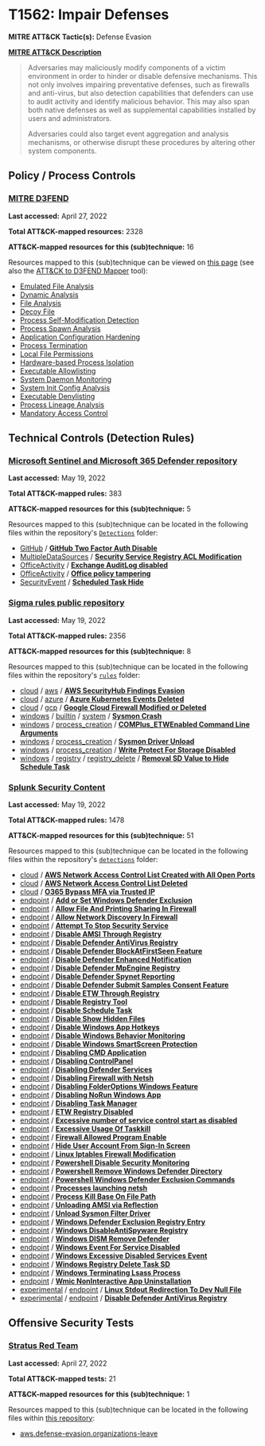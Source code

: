 # T1562: Impair Defenses
**MITRE ATT&CK Tactic(s):** Defense Evasion

**[MITRE ATT&CK Description](https://attack.mitre.org/techniques/T1562)**
<blockquote>Adversaries may maliciously modify components of a victim environment in order to hinder or disable defensive mechanisms. This not only involves impairing preventative defenses, such as firewalls and anti-virus, but also detection capabilities that defenders can use to audit activity and identify malicious behavior. This may also span both native defenses as well as supplemental capabilities installed by users and administrators.

Adversaries could also target event aggregation and analysis mechanisms, or otherwise disrupt these procedures by altering other system components.</blockquote>

## Policy / Process Controls
### [MITRE D3FEND](https://d3fend.mitre.org/)
**Last accessed:** April 27, 2022

**Total ATT&CK-mapped resources:** 2328

**ATT&CK-mapped resources for this (sub)technique:** 16

Resources mapped to this (sub)technique can be viewed on [this page](https://d3fend.mitre.org/) (see also the [ATT&CK to D3FEND Mapper](https://d3fend.mitre.org/tools/attack-mapper) tool):

* [Emulated File Analysis](https://d3fend.mitre.org/techniques/d3f:EmulatedFileAnalysis)
* [Dynamic Analysis](https://d3fend.mitre.org/techniques/d3f:DynamicAnalysis)
* [File Analysis](https://d3fend.mitre.org/techniques/d3f:FileAnalysis)
* [Decoy File](https://d3fend.mitre.org/techniques/d3f:DecoyFile)
* [Process Self-Modification Detection](https://d3fend.mitre.org/techniques/d3f:ProcessSelf-ModificationDetection)
* [Process Spawn Analysis](https://d3fend.mitre.org/techniques/d3f:ProcessSpawnAnalysis)
* [Application Configuration Hardening](https://d3fend.mitre.org/techniques/d3f:ApplicationConfigurationHardening)
* [Process Termination](https://d3fend.mitre.org/techniques/d3f:ProcessTermination)
* [Local File Permissions](https://d3fend.mitre.org/techniques/d3f:LocalFilePermissions)
* [Hardware-based Process Isolation](https://d3fend.mitre.org/techniques/d3f:Hardware-basedProcessIsolation)
* [Executable Allowlisting](https://d3fend.mitre.org/techniques/d3f:ExecutableAllowlisting)
* [System Daemon Monitoring](https://d3fend.mitre.org/techniques/d3f:SystemDaemonMonitoring)
* [System Init Config Analysis](https://d3fend.mitre.org/techniques/d3f:SystemInitConfigAnalysis)
* [Executable Denylisting](https://d3fend.mitre.org/techniques/d3f:ExecutableDenylisting)
* [Process Lineage Analysis](https://d3fend.mitre.org/techniques/d3f:ProcessLineageAnalysis)
* [Mandatory Access Control](https://d3fend.mitre.org/techniques/d3f:MandatoryAccessControl)

## Technical Controls (Detection Rules)
### [Microsoft Sentinel and Microsoft 365 Defender repository](https://github.com/Azure/Azure-Sentinel)
**Last accessed:** May 19, 2022

**Total ATT&CK-mapped rules:** 383

**ATT&CK-mapped resources for this (sub)technique:** 5

Resources mapped to this (sub)technique can be located in the following files within the repository's <code>[Detections](https://github.com/Azure/Azure-Sentinel/tree/master/Detections)</code> folder:

* [GitHub](https://github.com/Azure/Azure-Sentinel/tree/master/Detections/GitHub/) / **[GitHub Two Factor Auth Disable](https://github.com/Azure/Azure-Sentinel/blob/master/Detections/GitHub/Two%20Factor%20Authentication%20Disabled.yaml)**
* [MultipleDataSources](https://github.com/Azure/Azure-Sentinel/tree/master/Detections/MultipleDataSources/) / **[Security Service Registry ACL Modification](https://github.com/Azure/Azure-Sentinel/blob/master/Detections/MultipleDataSources/SecurityServiceRegistryACLModification.yaml)**
* [OfficeActivity](https://github.com/Azure/Azure-Sentinel/tree/master/Detections/OfficeActivity/) / **[Exchange AuditLog disabled](https://github.com/Azure/Azure-Sentinel/blob/master/Detections/OfficeActivity/exchange_auditlogdisabled.yaml)**
* [OfficeActivity](https://github.com/Azure/Azure-Sentinel/tree/master/Detections/OfficeActivity/) / **[Office policy tampering](https://github.com/Azure/Azure-Sentinel/blob/master/Detections/OfficeActivity/office_policytampering.yaml)**
* [SecurityEvent](https://github.com/Azure/Azure-Sentinel/tree/master/Detections/SecurityEvent/) / **[Scheduled Task Hide](https://github.com/Azure/Azure-Sentinel/blob/master/Detections/SecurityEvent/ScheduleTaskHide.yaml)**

### [Sigma rules public repository](https://github.com/SigmaHQ/sigma)
**Last accessed:** May 19, 2022

**Total ATT&CK-mapped rules:** 2356

**ATT&CK-mapped resources for this (sub)technique:** 8

Resources mapped to this (sub)technique can be located in the following files within the repository's <code>[rules](https://github.com/SigmaHQ/sigma/tree/master/rules)</code> folder:

* [cloud](https://github.com/SigmaHQ/sigma/tree/master/rules/cloud/) / [aws](https://github.com/SigmaHQ/sigma/tree/master/rules/cloud/aws/) / **[AWS SecurityHub Findings Evasion](https://github.com/SigmaHQ/sigma/blob/master/rules/cloud/aws/aws_securityhub_finding_evasion.yml)**
* [cloud](https://github.com/SigmaHQ/sigma/tree/master/rules/cloud/) / [azure](https://github.com/SigmaHQ/sigma/tree/master/rules/cloud/azure/) / **[Azure Kubernetes Events Deleted](https://github.com/SigmaHQ/sigma/blob/master/rules/cloud/azure/azure_kubernetes_events_deleted.yml)**
* [cloud](https://github.com/SigmaHQ/sigma/tree/master/rules/cloud/) / [gcp](https://github.com/SigmaHQ/sigma/tree/master/rules/cloud/gcp/) / **[Google Cloud Firewall Modified or Deleted](https://github.com/SigmaHQ/sigma/blob/master/rules/cloud/gcp/gcp_firewall_rule_modified_or_deleted.yml)**
* [windows](https://github.com/SigmaHQ/sigma/tree/master/rules/windows/) / [builtin](https://github.com/SigmaHQ/sigma/tree/master/rules/windows/builtin/) / [system](https://github.com/SigmaHQ/sigma/tree/master/rules/windows/builtin/system/) / **[Sysmon Crash](https://github.com/SigmaHQ/sigma/blob/master/rules/windows/builtin/system/win_system_application_sysmon_crash.yml)**
* [windows](https://github.com/SigmaHQ/sigma/tree/master/rules/windows/) / [process_creation](https://github.com/SigmaHQ/sigma/tree/master/rules/windows/process_creation/) / **[COMPlus_ETWEnabled Command Line Arguments](https://github.com/SigmaHQ/sigma/blob/master/rules/windows/process_creation/proc_creation_win_etw_modification_cmdline.yml)**
* [windows](https://github.com/SigmaHQ/sigma/tree/master/rules/windows/) / [process_creation](https://github.com/SigmaHQ/sigma/tree/master/rules/windows/process_creation/) / **[Sysmon Driver Unload](https://github.com/SigmaHQ/sigma/blob/master/rules/windows/process_creation/proc_creation_win_sysmon_driver_unload.yml)**
* [windows](https://github.com/SigmaHQ/sigma/tree/master/rules/windows/) / [process_creation](https://github.com/SigmaHQ/sigma/tree/master/rules/windows/process_creation/) / **[Write Protect For Storage Disabled](https://github.com/SigmaHQ/sigma/blob/master/rules/windows/process_creation/proc_creation_win_write_protect_for_storage_disabled.yml)**
* [windows](https://github.com/SigmaHQ/sigma/tree/master/rules/windows/) / [registry](https://github.com/SigmaHQ/sigma/tree/master/rules/windows/registry/) / [registry_delete](https://github.com/SigmaHQ/sigma/tree/master/rules/windows/registry/registry_delete/) / **[Removal SD Value to Hide Schedule Task](https://github.com/SigmaHQ/sigma/blob/master/rules/windows/registry/registry_delete/registry_delete_removal_sd_value_scheduled_task_hide.yml)**

### [Splunk Security Content](https://github.com/splunk/security_content)
**Last accessed:** May 19, 2022

**Total ATT&CK-mapped rules:** 1478

**ATT&CK-mapped resources for this (sub)technique:** 51

Resources mapped to this (sub)technique can be located in the following files within the repository's <code>[detections](https://github.com/splunk/security_content/tree/develop/detections)</code> folder:

* [cloud](https://github.com/splunk/security_content/tree/develop/detections/cloud/) / **[AWS Network Access Control List Created with All Open Ports](https://github.com/splunk/security_content/blob/develop/detections/cloud/aws_network_access_control_list_created_with_all_open_ports.yml)**
* [cloud](https://github.com/splunk/security_content/tree/develop/detections/cloud/) / **[AWS Network Access Control List Deleted](https://github.com/splunk/security_content/blob/develop/detections/cloud/aws_network_access_control_list_deleted.yml)**
* [cloud](https://github.com/splunk/security_content/tree/develop/detections/cloud/) / **[O365 Bypass MFA via Trusted IP](https://github.com/splunk/security_content/blob/develop/detections/cloud/o365_bypass_mfa_via_trusted_ip.yml)**
* [endpoint](https://github.com/splunk/security_content/tree/develop/detections/endpoint/) / **[Add or Set Windows Defender Exclusion](https://github.com/splunk/security_content/blob/develop/detections/endpoint/add_or_set_windows_defender_exclusion.yml)**
* [endpoint](https://github.com/splunk/security_content/tree/develop/detections/endpoint/) / **[Allow File And Printing Sharing In Firewall](https://github.com/splunk/security_content/blob/develop/detections/endpoint/allow_file_and_printing_sharing_in_firewall.yml)**
* [endpoint](https://github.com/splunk/security_content/tree/develop/detections/endpoint/) / **[Allow Network Discovery In Firewall](https://github.com/splunk/security_content/blob/develop/detections/endpoint/allow_network_discovery_in_firewall.yml)**
* [endpoint](https://github.com/splunk/security_content/tree/develop/detections/endpoint/) / **[Attempt To Stop Security Service](https://github.com/splunk/security_content/blob/develop/detections/endpoint/attempt_to_stop_security_service.yml)**
* [endpoint](https://github.com/splunk/security_content/tree/develop/detections/endpoint/) / **[Disable AMSI Through Registry](https://github.com/splunk/security_content/blob/develop/detections/endpoint/disable_amsi_through_registry.yml)**
* [endpoint](https://github.com/splunk/security_content/tree/develop/detections/endpoint/) / **[Disable Defender AntiVirus Registry](https://github.com/splunk/security_content/blob/develop/detections/endpoint/disable_defender_antivirus_registry.yml)**
* [endpoint](https://github.com/splunk/security_content/tree/develop/detections/endpoint/) / **[Disable Defender BlockAtFirstSeen Feature](https://github.com/splunk/security_content/blob/develop/detections/endpoint/disable_defender_blockatfirstseen_feature.yml)**
* [endpoint](https://github.com/splunk/security_content/tree/develop/detections/endpoint/) / **[Disable Defender Enhanced Notification](https://github.com/splunk/security_content/blob/develop/detections/endpoint/disable_defender_enhanced_notification.yml)**
* [endpoint](https://github.com/splunk/security_content/tree/develop/detections/endpoint/) / **[Disable Defender MpEngine Registry](https://github.com/splunk/security_content/blob/develop/detections/endpoint/disable_defender_mpengine_registry.yml)**
* [endpoint](https://github.com/splunk/security_content/tree/develop/detections/endpoint/) / **[Disable Defender Spynet Reporting](https://github.com/splunk/security_content/blob/develop/detections/endpoint/disable_defender_spynet_reporting.yml)**
* [endpoint](https://github.com/splunk/security_content/tree/develop/detections/endpoint/) / **[Disable Defender Submit Samples Consent Feature](https://github.com/splunk/security_content/blob/develop/detections/endpoint/disable_defender_submit_samples_consent_feature.yml)**
* [endpoint](https://github.com/splunk/security_content/tree/develop/detections/endpoint/) / **[Disable ETW Through Registry](https://github.com/splunk/security_content/blob/develop/detections/endpoint/disable_etw_through_registry.yml)**
* [endpoint](https://github.com/splunk/security_content/tree/develop/detections/endpoint/) / **[Disable Registry Tool](https://github.com/splunk/security_content/blob/develop/detections/endpoint/disable_registry_tool.yml)**
* [endpoint](https://github.com/splunk/security_content/tree/develop/detections/endpoint/) / **[Disable Schedule Task](https://github.com/splunk/security_content/blob/develop/detections/endpoint/disable_schedule_task.yml)**
* [endpoint](https://github.com/splunk/security_content/tree/develop/detections/endpoint/) / **[Disable Show Hidden Files](https://github.com/splunk/security_content/blob/develop/detections/endpoint/disable_show_hidden_files.yml)**
* [endpoint](https://github.com/splunk/security_content/tree/develop/detections/endpoint/) / **[Disable Windows App Hotkeys](https://github.com/splunk/security_content/blob/develop/detections/endpoint/disable_windows_app_hotkeys.yml)**
* [endpoint](https://github.com/splunk/security_content/tree/develop/detections/endpoint/) / **[Disable Windows Behavior Monitoring](https://github.com/splunk/security_content/blob/develop/detections/endpoint/disable_windows_behavior_monitoring.yml)**
* [endpoint](https://github.com/splunk/security_content/tree/develop/detections/endpoint/) / **[Disable Windows SmartScreen Protection](https://github.com/splunk/security_content/blob/develop/detections/endpoint/disable_windows_smartscreen_protection.yml)**
* [endpoint](https://github.com/splunk/security_content/tree/develop/detections/endpoint/) / **[Disabling CMD Application](https://github.com/splunk/security_content/blob/develop/detections/endpoint/disabling_cmd_application.yml)**
* [endpoint](https://github.com/splunk/security_content/tree/develop/detections/endpoint/) / **[Disabling ControlPanel](https://github.com/splunk/security_content/blob/develop/detections/endpoint/disabling_controlpanel.yml)**
* [endpoint](https://github.com/splunk/security_content/tree/develop/detections/endpoint/) / **[Disabling Defender Services](https://github.com/splunk/security_content/blob/develop/detections/endpoint/disabling_defender_services.yml)**
* [endpoint](https://github.com/splunk/security_content/tree/develop/detections/endpoint/) / **[Disabling Firewall with Netsh](https://github.com/splunk/security_content/blob/develop/detections/endpoint/disabling_firewall_with_netsh.yml)**
* [endpoint](https://github.com/splunk/security_content/tree/develop/detections/endpoint/) / **[Disabling FolderOptions Windows Feature](https://github.com/splunk/security_content/blob/develop/detections/endpoint/disabling_folderoptions_windows_feature.yml)**
* [endpoint](https://github.com/splunk/security_content/tree/develop/detections/endpoint/) / **[Disabling NoRun Windows App](https://github.com/splunk/security_content/blob/develop/detections/endpoint/disabling_norun_windows_app.yml)**
* [endpoint](https://github.com/splunk/security_content/tree/develop/detections/endpoint/) / **[Disabling Task Manager](https://github.com/splunk/security_content/blob/develop/detections/endpoint/disabling_task_manager.yml)**
* [endpoint](https://github.com/splunk/security_content/tree/develop/detections/endpoint/) / **[ETW Registry Disabled](https://github.com/splunk/security_content/blob/develop/detections/endpoint/etw_registry_disabled.yml)**
* [endpoint](https://github.com/splunk/security_content/tree/develop/detections/endpoint/) / **[Excessive number of service control start as disabled](https://github.com/splunk/security_content/blob/develop/detections/endpoint/excessive_number_of_service_control_start_as_disabled.yml)**
* [endpoint](https://github.com/splunk/security_content/tree/develop/detections/endpoint/) / **[Excessive Usage Of Taskkill](https://github.com/splunk/security_content/blob/develop/detections/endpoint/excessive_usage_of_taskkill.yml)**
* [endpoint](https://github.com/splunk/security_content/tree/develop/detections/endpoint/) / **[Firewall Allowed Program Enable](https://github.com/splunk/security_content/blob/develop/detections/endpoint/firewall_allowed_program_enable.yml)**
* [endpoint](https://github.com/splunk/security_content/tree/develop/detections/endpoint/) / **[Hide User Account From Sign-In Screen](https://github.com/splunk/security_content/blob/develop/detections/endpoint/hide_user_account_from_sign_in_screen.yml)**
* [endpoint](https://github.com/splunk/security_content/tree/develop/detections/endpoint/) / **[Linux Iptables Firewall Modification](https://github.com/splunk/security_content/blob/develop/detections/endpoint/linux_iptables_firewall_modification.yml)**
* [endpoint](https://github.com/splunk/security_content/tree/develop/detections/endpoint/) / **[Powershell Disable Security Monitoring](https://github.com/splunk/security_content/blob/develop/detections/endpoint/powershell_disable_security_monitoring.yml)**
* [endpoint](https://github.com/splunk/security_content/tree/develop/detections/endpoint/) / **[Powershell Remove Windows Defender Directory](https://github.com/splunk/security_content/blob/develop/detections/endpoint/powershell_remove_windows_defender_directory.yml)**
* [endpoint](https://github.com/splunk/security_content/tree/develop/detections/endpoint/) / **[Powershell Windows Defender Exclusion Commands](https://github.com/splunk/security_content/blob/develop/detections/endpoint/powershell_windows_defender_exclusion_commands.yml)**
* [endpoint](https://github.com/splunk/security_content/tree/develop/detections/endpoint/) / **[Processes launching netsh](https://github.com/splunk/security_content/blob/develop/detections/endpoint/processes_launching_netsh.yml)**
* [endpoint](https://github.com/splunk/security_content/tree/develop/detections/endpoint/) / **[Process Kill Base On File Path](https://github.com/splunk/security_content/blob/develop/detections/endpoint/process_kill_base_on_file_path.yml)**
* [endpoint](https://github.com/splunk/security_content/tree/develop/detections/endpoint/) / **[Unloading AMSI via Reflection](https://github.com/splunk/security_content/blob/develop/detections/endpoint/unloading_amsi_via_reflection.yml)**
* [endpoint](https://github.com/splunk/security_content/tree/develop/detections/endpoint/) / **[Unload Sysmon Filter Driver](https://github.com/splunk/security_content/blob/develop/detections/endpoint/unload_sysmon_filter_driver.yml)**
* [endpoint](https://github.com/splunk/security_content/tree/develop/detections/endpoint/) / **[Windows Defender Exclusion Registry Entry](https://github.com/splunk/security_content/blob/develop/detections/endpoint/windows_defender_exclusion_registry_entry.yml)**
* [endpoint](https://github.com/splunk/security_content/tree/develop/detections/endpoint/) / **[Windows DisableAntiSpyware Registry](https://github.com/splunk/security_content/blob/develop/detections/endpoint/windows_disableantispyware_reg.yml)**
* [endpoint](https://github.com/splunk/security_content/tree/develop/detections/endpoint/) / **[Windows DISM Remove Defender](https://github.com/splunk/security_content/blob/develop/detections/endpoint/windows_dism_remove_defender.yml)**
* [endpoint](https://github.com/splunk/security_content/tree/develop/detections/endpoint/) / **[Windows Event For Service Disabled](https://github.com/splunk/security_content/blob/develop/detections/endpoint/windows_event_for_service_disabled.yml)**
* [endpoint](https://github.com/splunk/security_content/tree/develop/detections/endpoint/) / **[Windows Excessive Disabled Services Event](https://github.com/splunk/security_content/blob/develop/detections/endpoint/windows_excessive_disabled_services_event.yml)**
* [endpoint](https://github.com/splunk/security_content/tree/develop/detections/endpoint/) / **[Windows Registry Delete Task SD](https://github.com/splunk/security_content/blob/develop/detections/endpoint/windows_registry_delete_task_sd.yml)**
* [endpoint](https://github.com/splunk/security_content/tree/develop/detections/endpoint/) / **[Windows Terminating Lsass Process](https://github.com/splunk/security_content/blob/develop/detections/endpoint/windows_terminating_lsass_process.yml)**
* [endpoint](https://github.com/splunk/security_content/tree/develop/detections/endpoint/) / **[Wmic NonInteractive App Uninstallation](https://github.com/splunk/security_content/blob/develop/detections/endpoint/wmic_noninteractive_app_uninstallation.yml)**
* [experimental](https://github.com/splunk/security_content/tree/develop/detections/experimental/) / [endpoint](https://github.com/splunk/security_content/tree/develop/detections/experimental/endpoint/) / **[Linux Stdout Redirection To Dev Null File](https://github.com/splunk/security_content/blob/develop/detections/experimental/endpoint/linux_stdout_redirection_to_dev_null_file.yml)**
* [experimental](https://github.com/splunk/security_content/tree/develop/detections/experimental/) / [endpoint](https://github.com/splunk/security_content/tree/develop/detections/experimental/endpoint/) / **[Disable Defender AntiVirus Registry](https://github.com/splunk/security_content/blob/develop/detections/experimental/endpoint/ssa___disable_defender_antivirus_registry.yml)**


## Offensive Security Tests
### [Stratus Red Team](https://github.com/DataDog/stratus-red-team/)
**Last accessed:** April 27, 2022

**Total ATT&CK-mapped tests:** 21

**ATT&CK-mapped resources for this (sub)technique:** 1

Resources mapped to this (sub)technique can be located in the following files within [this repository](https://stratus-red-team.cloud/attack-techniques/):

* [aws.defense-evasion.organizations-leave](https://stratus-red-team.cloud/attack-techniques/aws/aws.defense-evasion.organizations-leave/)

